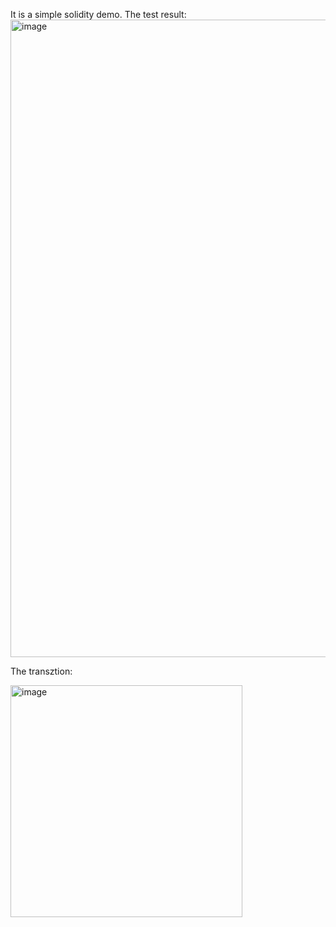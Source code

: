 It is a simple solidity demo.
The test result:
<img width="1020" alt="image" src="https://github.com/smallken/counter/assets/26533741/3b7bb43b-24d5-4841-9432-f15b5aaca6c2">

The transztion:

<img width="371" alt="image" src="https://github.com/smallken/counter/assets/26533741/39468806-25f8-410d-9bb9-54ddc2973abd">

